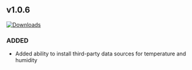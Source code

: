 ## v1.0.6
[![Downloads](https://img.shields.io/github/downloads/artem-sedykh/mini-humidifier/v1.0.6/total.svg)](https://github.com/artem-sedykh/mini-humidifier/releases/tag/v1.0.6)
### ADDED
- Added ability to install third-party data sources for temperature and humidity
